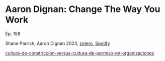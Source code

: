 # Aaron Dignan: Change The Way You Work

Ep. 158

Shane Parrish, Aaron Dignan 2023, [zotero](zotero://select/items/@parrishdignan2023), [Spotify](https://open.spotify.com/episode/3h2LOvRMCvAl8ZFMUXjg3U?si=77f110218e9c4cc2)

[cultura-de-constriccion-versus-cultura-de-permiso-en-organizaciones](cultura-de-constriccion-versus-cultura-de-permiso-en-organizaciones.md)
